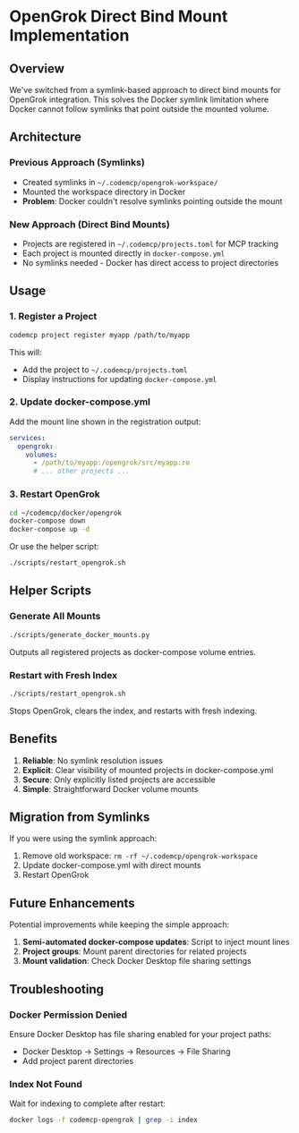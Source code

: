 # OpenGrok Direct Bind Mount Implementation

## Overview

We've switched from a symlink-based approach to direct bind mounts for OpenGrok integration. This solves the Docker symlink limitation where Docker cannot follow symlinks that point outside the mounted volume.

## Architecture

### Previous Approach (Symlinks)
- Created symlinks in `~/.codemcp/opengrok-workspace/`
- Mounted the workspace directory in Docker
- **Problem**: Docker couldn't resolve symlinks pointing outside the mount

### New Approach (Direct Bind Mounts)
- Projects are registered in `~/.codemcp/projects.toml` for MCP tracking
- Each project is mounted directly in `docker-compose.yml`
- No symlinks needed - Docker has direct access to project directories

## Usage

### 1. Register a Project

```bash
codemcp project register myapp /path/to/myapp
```

This will:
- Add the project to `~/.codemcp/projects.toml`
- Display instructions for updating `docker-compose.yml`

### 2. Update docker-compose.yml

Add the mount line shown in the registration output:

```yaml
services:
  opengrok:
    volumes:
      - /path/to/myapp:/opengrok/src/myapp:ro
      # ... other projects ...
```

### 3. Restart OpenGrok

```bash
cd ~/codemcp/docker/opengrok
docker-compose down
docker-compose up -d
```

Or use the helper script:
```bash
./scripts/restart_opengrok.sh
```

## Helper Scripts

### Generate All Mounts
```bash
./scripts/generate_docker_mounts.py
```
Outputs all registered projects as docker-compose volume entries.

### Restart with Fresh Index
```bash
./scripts/restart_opengrok.sh
```
Stops OpenGrok, clears the index, and restarts with fresh indexing.

## Benefits

1. **Reliable**: No symlink resolution issues
2. **Explicit**: Clear visibility of mounted projects in docker-compose.yml
3. **Secure**: Only explicitly listed projects are accessible
4. **Simple**: Straightforward Docker volume mounts

## Migration from Symlinks

If you were using the symlink approach:

1. Remove old workspace: `rm -rf ~/.codemcp/opengrok-workspace`
2. Update docker-compose.yml with direct mounts
3. Restart OpenGrok

## Future Enhancements

Potential improvements while keeping the simple approach:

1. **Semi-automated docker-compose updates**: Script to inject mount lines
2. **Project groups**: Mount parent directories for related projects
3. **Mount validation**: Check Docker Desktop file sharing settings

## Troubleshooting

### Docker Permission Denied
Ensure Docker Desktop has file sharing enabled for your project paths:
- Docker Desktop → Settings → Resources → File Sharing
- Add project parent directories

### Index Not Found
Wait for indexing to complete after restart:
```bash
docker logs -f codemcp-opengrok | grep -i index
```
